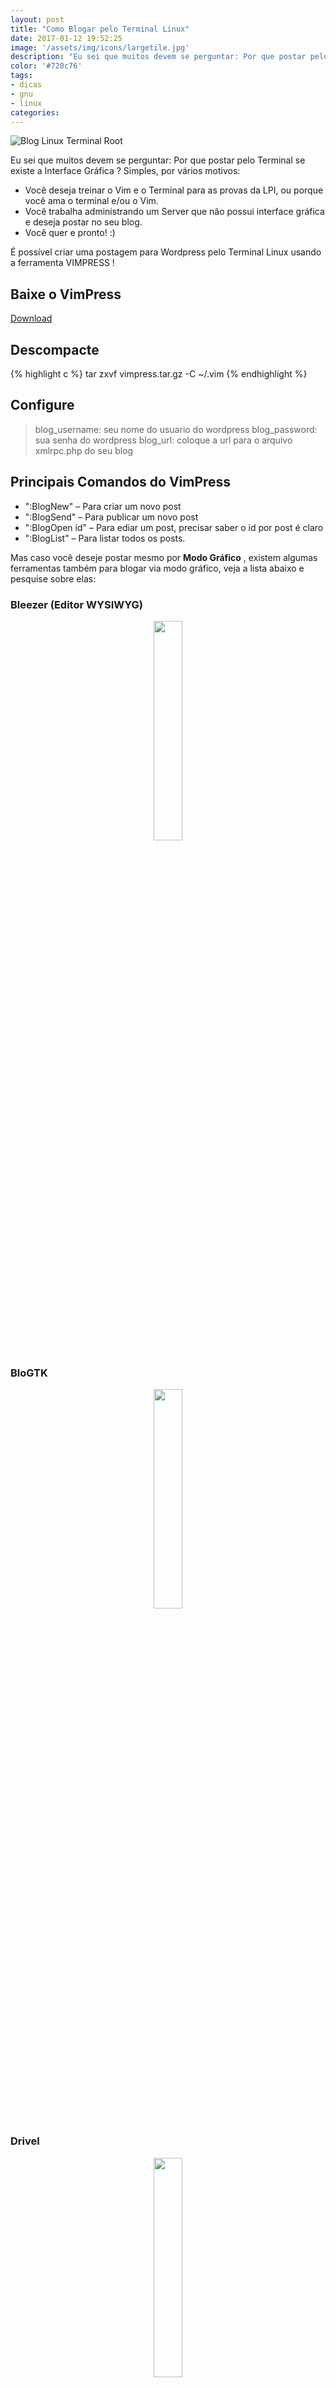 ```yaml
---
layout: post
title: "Como Blogar pelo Terminal Linux"
date: 2017-01-12 19:52:25
image: '/assets/img/icons/largetile.jpg'
description: "Eu sei que muitos devem se perguntar: Por que postar pelo Terminal se existe a Interface Gráfica ? Simples, por vários motivos."
color: '#720c76'
tags:
- dicas
- gnu
- linux
categories:
---
```


![Blog Linux Terminal Root](/assets/img/icons/largetile.jpg)

Eu sei que muitos devem se perguntar: Por que postar pelo Terminal se existe a Interface Gráfica ? Simples, por vários motivos:

* Você deseja treinar o Vim e o Terminal para as provas da LPI, ou porque você ama o terminal e/ou o Vim.
* Você trabalha administrando um Server que não possui interface gráfica e deseja postar no seu blog.
* Você quer e pronto! :)

É possível criar uma postagem para Wordpress pelo Terminal Linux usando a ferramenta VIMPRESS !

## Baixe o VimPress
[Download](https://github.com/PotHix/Vimpress)

## Descompacte
{% highlight c %}
tar zxvf vimpress.tar.gz -C ~/.vim
{% endhighlight %}

## Configure
> blog_username: seu nome do usuario do wordpress
> blog_password: sua senha do wordpress
> blog_url: coloque a url para o arquivo xmlrpc.php do seu blog

## Principais Comandos do VimPress
* ":BlogNew" – Para criar um novo post
* ":BlogSend" – Para publicar um novo post
* ":BlogOpen id" – Para ediar um post, precisar saber o id por post é claro
* ":BlogList" – Para listar todos os posts.

Mas caso você deseje postar mesmo por __Modo Gráfico__ , existem algumas ferramentas também para blogar via modo gráfico, veja a lista abaixo e pesquise sobre elas:

### Bleezer (Editor WYSIWYG)
<div style="text-align: center;">
<img src="http://www.nirmaltv.com/wp-content/uploads/2007/12/samplepost.jpg" alt="" title="" width="30%" height="30%" />
</div>

### BloGTK
<div style="text-align: center;">
<img src="http://blogtk.jayreding.com/wp-content/uploads/2008/08/BloGTKScreenshot090805.jpg" alt="" title="" width="30%" height="30%" />
</div>

### Drivel
<div style="text-align: center;">
<img src="http://drivel.sourceforge.net/drivel-2.jpg" alt="" title="" width="30%" height="30%" />
</div>

### Gnome Blog
<div style="text-align: center;">
<img src="https://assets/img.utdstc.com/screen/ubuntu/thumb/gnome-blog-001.jpg" alt="" title="" width="30%" height="30%" />
</div>

### ScribeFire
<div style="text-align: center;">
<img src="http://lh5.ggpht.com/_8fgSMLc7X7o/S49Z-P6xNXI/AAAAAAAAAQ8/76sC_yz3KKM/[UNSET].jpg" alt="" title="" width="30%" height="30%" />
</div>

# Caso conheça mais um(s) COMENTE!

<script async src="https://pagead2.googlesyndication.com/pagead/js/adsbygoogle.js"></script>

<!-- Informat -->
<ins class="adsbygoogle"
 style="display:block"
 data-ad-client="ca-pub-2838251107855362"
 data-ad-slot="2327980059"
 data-ad-format="auto"
 data-full-width-responsive="true"></ins>

<script>
(adsbygoogle = window.adsbygoogle || []).push({});
</script>

